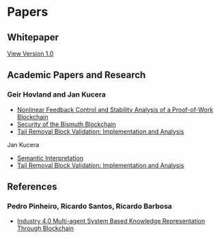 # Papers

## Whitepaper
[View Version 1.0](https://bismuth.cz/whitepaper.pdf)

## Academic Papers and Research
### Geir Hovland and Jan Kucera

- [Nonlinear Feedback Control and Stability Analysis of a  Proof-of-Work Blockchain](http://www.mic-journal.no/ABS/MIC-2017-4-1.asp)
- [Security of the Bismuth Blockchain](https://heatnodes.org/wp-content/uploads/2018/05/bis-security-20180505.pdf)
- [Tail Removal Block Validation: Implementation and Analysis]()

Jan Kucera
- [Semantic Interpretation](https://bismuth.cz/semantic.pdf)
- [Tail Removal Block Validation: Implementation and Analysis](http://www.mic-journal.no/ABS/MIC-2018-3-1.asp)

## References
### Pedro Pinheiro, Ricardo Santos, Ricardo Barbosa
- [Industry 4.0 Multi-agent System Based Knowledge Representation Through Blockchain](https://link.springer.com/chapter/10.1007%2F978-3-030-01746-0_39)

